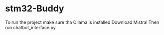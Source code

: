 # stm32-Buddy
To run the project make sure tha Ollama is installed
Download Mistral
Then run chatbot_interface.py
